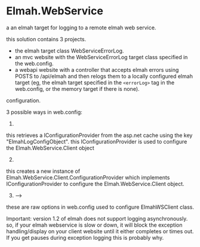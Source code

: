# Elmah.WebService


a an elmah target for logging to a remote elmah web service. 

this solution contains 3 projects. 

 - the elmah target class WebServiceErrorLog. 
 - an mvc website with the WebServiceErrorLog target class specified in the web.config. 
 - a webapi website with a controller that accepts elmah errors using POSTS to /api/elmah and then relogs them to a locally configured elmah target (eg, the elmah target specified in the `<errorLog>` tag
   in the web.config, or the memory target if there is none).

configuration. 

3 possible ways in web.config:

1. <errorLog type="Elmah.WebServiceErrorLog, Elmah.WebService.Client" ConfigObjectName="ElmahLogConfigObject"/>
 
this retrieves a IConfigurationProvider from the asp.net cache using the key "ElmahLogConfigObject". this IConfigurationProvider is used to configure the Elmah.WebService.Client object
    
2. <errorLog type="Elmah.WebServiceErrorLog, Elmah.WebService.Client" ConfigurationProviderType="Elmah.WebService.Client.ConfigurationProvider"/>

this creates a new instance of Elmah.WebService.Client.ConfigurationProvider which implements IConfigurationProvider to configure the Elmah.WebService.Client object. 
    
3. <errorLog type="Elmah.WebServiceErrorLog, Elmah.WebService.Client" WebServiceUrl="http://localhost/api/elmah" WebServiceUrlTimeout="5" WebServiceUseCompression="true" applicationName="Website Application Name" />-->

these are raw options in web.config used to configure ElmahWSClient class. 

    
Important: version 1.2 of elmah does not support logging asynchronously. so, if your elmah webservice is slow or down, it will block the exception handling/display on your client website until it either completes or times out.
If you get pauses during exception logging this is probably why. 
